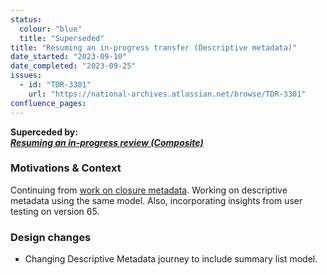 ```yaml
---
status:
  colour: "blue"
  title: "Superseded"
title: "Resuming an in-progress transfer (Descriptive metadata)"
date_started: "2023-09-10"
date_completed: "2023-09-25"
issues:
  - id: "TDR-3301"
    url: "https://national-archives.atlassian.net/browse/TDR-3301"
confluence_pages:
---
```


**Superceded by:<br>
 _[Resuming an in-progress review (Composite)]()_**

### Motivations & Context

Continuing from [work on closure metadata](/prototype-versions-api/2). Working on descriptive metadata using the same model. Also, incorporating insights from user testing on version 65.

### Design changes

- Changing Descriptive Metadata journey to include summary list model.
